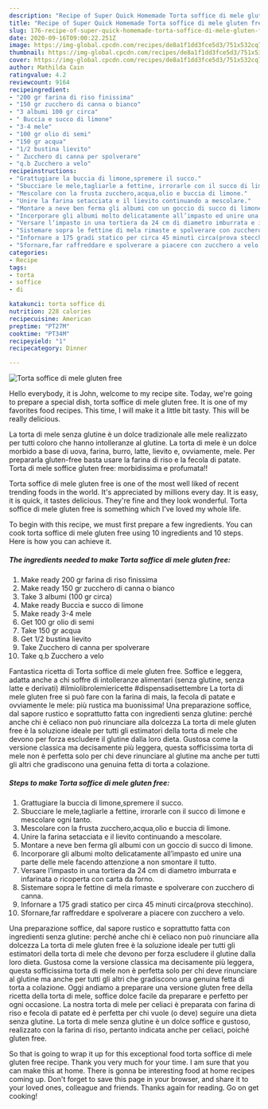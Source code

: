 ```yaml
---
description: "Recipe of Super Quick Homemade Torta soffice di mele gluten free"
title: "Recipe of Super Quick Homemade Torta soffice di mele gluten free"
slug: 176-recipe-of-super-quick-homemade-torta-soffice-di-mele-gluten-free
date: 2020-09-16T09:00:22.251Z
image: https://img-global.cpcdn.com/recipes/de8a1f1dd3fce5d3/751x532cq70/torta-soffice-di-mele-gluten-free-recipe-main-photo.jpg
thumbnail: https://img-global.cpcdn.com/recipes/de8a1f1dd3fce5d3/751x532cq70/torta-soffice-di-mele-gluten-free-recipe-main-photo.jpg
cover: https://img-global.cpcdn.com/recipes/de8a1f1dd3fce5d3/751x532cq70/torta-soffice-di-mele-gluten-free-recipe-main-photo.jpg
author: Mathilda Cain
ratingvalue: 4.2
reviewcount: 9164
recipeingredient:
- "200 gr farina di riso finissima"
- "150 gr zucchero di canna o bianco"
- "3 albumi 100 gr circa"
- " Buccia e succo di limone"
- "3-4 mele"
- "100 gr olio di semi"
- "150 gr acqua"
- "1/2 bustina lievito"
- " Zucchero di canna per spolverare"
- "q.b Zucchero a velo"
recipeinstructions:
- "Grattugiare la buccia di limone,spremere il succo."
- "Sbucciare le mele,tagliarle a fettine, irrorarle con il succo di limone e mescolare ogni tanto."
- "Mescolare con la frusta zucchero,acqua,olio e buccia di limone."
- "Unire la farina setacciata e il lievito continuando a mescolare."
- "Montare a neve ben ferma gli albumi con un goccio di succo di limone."
- "Incorporare gli albumi molto delicatamente all’impasto ed unire una parte delle mele facendo attenzione a non smontare il tutto."
- "Versare l’impasto in una tortiera da 24 cm di diametro imburrata e infarinata o ricoperta con carta da forno."
- "Sistemare sopra le fettine di mela rimaste e spolverare con zucchero di canna."
- "Infornare a 175 gradi statico per circa 45 minuti circa(prova stecchino)."
- "Sfornare,far raffreddare e spolverare a piacere con zucchero a velo."
categories:
- Recipe
tags:
- torta
- soffice
- di

katakunci: torta soffice di 
nutrition: 228 calories
recipecuisine: American
preptime: "PT27M"
cooktime: "PT34M"
recipeyield: "1"
recipecategory: Dinner

---
```



![Torta soffice di mele gluten free](https://img-global.cpcdn.com/recipes/de8a1f1dd3fce5d3/751x532cq70/torta-soffice-di-mele-gluten-free-recipe-main-photo.jpg)

Hello everybody, it is John, welcome to my recipe site. Today, we're going to prepare a special dish, torta soffice di mele gluten free. It is one of my favorites food recipes. This time, I will make it a little bit tasty. This will be really delicious.

La torta di mele senza glutine è un dolce tradizionale alle mele realizzato per tutti coloro che hanno intolleranze al glutine. La torta di mele è un dolce morbido a base di uova, farina, burro, latte, lievito e, ovviamente, mele. Per prepararla gluten-free basta usare la farina di riso e la fecola di patate. Torta di mele soffice gluten free: morbidissima e profumata!!

Torta soffice di mele gluten free is one of the most well liked of recent trending foods in the world. It's appreciated by millions every day. It is easy, it is quick, it tastes delicious. They're fine and they look wonderful. Torta soffice di mele gluten free is something which I've loved my whole life.


To begin with this recipe, we must first prepare a few ingredients. You can cook torta soffice di mele gluten free using 10 ingredients and 10 steps. Here is how you can achieve it.

<!--inarticleads1-->

##### The ingredients needed to make Torta soffice di mele gluten free:

1. Make ready 200 gr farina di riso finissima
1. Make ready 150 gr zucchero di canna o bianco
1. Take 3 albumi (100 gr circa)
1. Make ready  Buccia e succo di limone
1. Make ready 3-4 mele
1. Get 100 gr olio di semi
1. Take 150 gr acqua
1. Get 1/2 bustina lievito
1. Take  Zucchero di canna per spolverare
1. Take q.b Zucchero a velo


Fantastica ricetta di Torta soffice di mele gluten free. Soffice e leggera, adatta anche a chi soffre di intolleranze alimentari (senza glutine, senza latte e derivati) #ilmiolibrolemiericette #dispensadisettembre La torta di mele gluten free si può fare con la farina di mais, la fecola di patate e ovviamente le mele: più rustica ma buonissima! Una preparazione soffice, dal sapore rustico e soprattutto fatta con ingredienti senza glutine: perché anche chi è celiaco non può rinunciare alla dolcezza La torta di mele gluten free è la soluzione ideale per tutti gli estimatori della torta di mele che devono per forza escludere il glutine dalla loro dieta. Gustosa come la versione classica ma decisamente più leggera, questa sofficissima torta di mele non è perfetta solo per chi deve rinunciare al glutine ma anche per tutti gli altri che gradiscono una genuina fetta di torta a colazione. 

<!--inarticleads2-->

##### Steps to make Torta soffice di mele gluten free:

1. Grattugiare la buccia di limone,spremere il succo.
1. Sbucciare le mele,tagliarle a fettine, irrorarle con il succo di limone e mescolare ogni tanto.
1. Mescolare con la frusta zucchero,acqua,olio e buccia di limone.
1. Unire la farina setacciata e il lievito continuando a mescolare.
1. Montare a neve ben ferma gli albumi con un goccio di succo di limone.
1. Incorporare gli albumi molto delicatamente all’impasto ed unire una parte delle mele facendo attenzione a non smontare il tutto.
1. Versare l’impasto in una tortiera da 24 cm di diametro imburrata e infarinata o ricoperta con carta da forno.
1. Sistemare sopra le fettine di mela rimaste e spolverare con zucchero di canna.
1. Infornare a 175 gradi statico per circa 45 minuti circa(prova stecchino).
1. Sfornare,far raffreddare e spolverare a piacere con zucchero a velo.


Una preparazione soffice, dal sapore rustico e soprattutto fatta con ingredienti senza glutine: perché anche chi è celiaco non può rinunciare alla dolcezza La torta di mele gluten free è la soluzione ideale per tutti gli estimatori della torta di mele che devono per forza escludere il glutine dalla loro dieta. Gustosa come la versione classica ma decisamente più leggera, questa sofficissima torta di mele non è perfetta solo per chi deve rinunciare al glutine ma anche per tutti gli altri che gradiscono una genuina fetta di torta a colazione. Oggi andiamo a preparare una versione gluten free della ricetta della torta di mele, soffice dolce facile da preparare e perfetto per ogni occasione. La nostra torta di mele per celiaci è preparata con farina di riso e fecola di patate ed è perfetta per chi vuole (o deve) seguire una dieta senza glutine. La torta di mele senza glutine è un dolce soffice e gustoso, realizzato con la farina di riso, pertanto indicata anche per celiaci, poiché gluten free. 

So that is going to wrap it up for this exceptional food torta soffice di mele gluten free recipe. Thank you very much for your time. I am sure that you can make this at home. There is gonna be interesting food at home recipes coming up. Don't forget to save this page in your browser, and share it to your loved ones, colleague and friends. Thanks again for reading. Go on get cooking!
